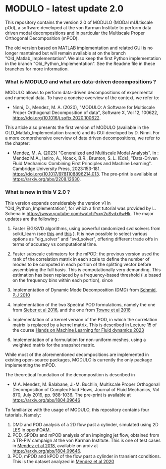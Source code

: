 

MODULO - latest update 2.0
===================

This repository contains the version 2.0 of MODULO (MODal mULtiscale pOd), a software developed at the von Karman Institute to perform data driven modal decompositions and in particular the Multiscale Proper Orthogonal Decomposition (mPOD).

The old version based on MATLAB implementation and related GUI is no longer mantained but will remain available at on the branch "Old_Matlab_Implementation". We also keep the first Python implementation in the branch "Old_Python_Implementation". See the Readme file in these branches for more information.

### What is MODULO and what are data-driven decompositions ?

MODULO allows to perform data-driven decompositions of experimental and numerical data.
To have a concise overview of the context, we refer to: 

- Ninni, D., Mendez, M. A. (2020), "MODULO: A Software for Multiscale Proper Orthogonal Decomposition of data", Software X, Vol 12, 100622, https://doi.org/10.1016/j.softx.2020.100622.

This article also presents the first version of MODULO (available in the OLD_Matlab_Implementation branch) and its GUI developed by D. Ninni. 
For a more comprehensive overview of data driven decompositions, we refer to the chapter:

- Mendez, M. A. (2023) "Generalized and Multiscale Modal Analysis". In : Mendez M.A., Ianiro, A., Noack, B.R., Brunton, S. L. (Eds), "Data-Driven Fluid Mechanics: Combining First Principles and Machine Learning". Cambridge University Press, 2023:153-181. https://doi.org/10.1017/9781108896214.013. The pre-print is available at https://arxiv.org/abs/2208.12630. 


### What is new in this V 2.0 ? 

This version expands considerably the version v1 in "Old_Python_Implementation", for which a first tutorial was provided by L. Schena in https://www.youtube.com/watch?v=y2uSvdxAwHk. 
The major updates are the following :

1. Faster EIG/SVD algorithms, using powerful randomized svd solvers from scikit_learn (see [this]() and [this]() ). It is now possible to select various options as "eig_solver" and "svd_solver", offering different trade offs in terms of accuracy vs computational time.
2. Faster subscale estimators for the mPOD: the previous version used the rank of the correlation matrix in each scale to define the number of modes to be computed in each portion of the splitting vector before assemblying the full basis. This is computationally very demanding. This estimation has been replaced by a frequency-based threshold (i.e based on the frequency bins within each portion), since 

3. Implementation of Dynamic Mode Decomposition (DMD) from [Schmid, P.J 2010](https://www.cambridge.org/core/journals/journal-of-fluid-mechanics/article/dynamic-mode-decomposition-of-numerical-and-experimental-data/AA4C763B525515AD4521A6CC5E10DBD4)
4. Implementation of the two Spectral POD formulations, namely the one from [Sieber et al 2016](https://www.cambridge.org/core/journals/journal-of-fluid-mechanics/article/abs/spectral-proper-orthogonal-decomposition/DCD8A6EDEFD56F5A9715DBAD38BD461A), and the one from [Towne et al 2018](https://www.cambridge.org/core/journals/journal-of-fluid-mechanics/article/abs/spectral-proper-orthogonal-decomposition-and-its-relationship-to-dynamic-mode-decomposition-and-resolvent-analysis/EC2A6DF76490A0B9EB208CC2CA037717)
5. Implementation of a kernel version of the POD, in which the correlation matrix is replaced by a kernel matrix. This is described in Lecture 15 of the course [Hands on Machine Learning for Fluid dynamics 2023](https://www.vki.ac.be/index.php/events-ls/events/eventdetail/552/-/online-on-site-hands-on-machine-learning-for-fluid-dynamics-2023)
6. Implementation of a formulation for non-uniform meshes, using a weighted matrix for the snapshot matrix.  





While most of the aforementioned decompositions are implemented in existing open-source packages, MODULO is currently the only package implementing the mPOD.


The theoretical foundation of the decomposition is described in
- M.A. Mendez, M. Balabane, J.-M. Buchlin, Multiscale Proper Orthogonal Decomposition of Complex Fluid Flows, Journal of Fluid Mechanics, Vol 870, July 2019, pp. 988-1036. The pre-print is available at https://arxiv.org/abs/1804.09646


To familiarize with the usage of MODULO, this repository contains four tutorials. Namely:


1. DMD and POD analysis of a 2D flow past a cylinder, simulated using 2D LES in openFOAM.
2. POD, SPODs and mPOD analysis of an impinging jet flow, obtained from a TR-PIV campaign at the von Karman Institute. This is one of test cases in [Mendez et al 2018](https://www.cambridge.org/core/journals/journal-of-fluid-mechanics/article/abs/multiscale-proper-orthogonal-decomposition-of-complex-fluid-flows/D078BD2873B1C30B6DD9016E30B62DA8), available on arxiv at https://arxiv.org/abs/1804.09646. 
3. POD, mPOD and kPOD of the flow past a cylinder in transient conditions. This is the dataset analyzed in [Mendez et al 2020](https://iopscience.iop.org/article/10.1088/1361-6501/ab82be/meta)




